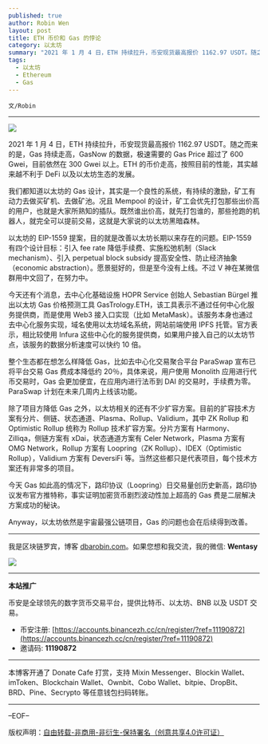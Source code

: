 ```yaml
---
published: true
author: Robin Wen
layout: post
title: ETH 币价和 Gas 的悖论
category: 以太坊
summary: "2021 年 1 月 4 日，ETH 持续拉升，币安现货最高报价 1162.97 USDT。随之而来的是，Gas 持续走高，GasNow 的数据，极速需要的 Gas Price 超过了 600 Gwei，目前依然在 300 Gwei 以上。ETH 的币价走高，按照目前的性能，其实越来越不利于 DeFi 以及以太坊生态的发展。今天 Gas 如此高的情况下，路印协议（Loopring）日交易量创历史新高，路印协议发布官方推特称，事实证明加密货币剧烈波动性加上超高的 Gas 费是二层解决方案成功的秘诀。Anyway，以太坊依然是宇宙最强公链项目，Gas 的问题也会在后续得到改善。"
tags:
  - 以太坊
  - Ethereum
  - Gas
---
```


`文/Robin`

***

![](https://cdn.dbarobin.com/xmoza06.png)

2021 年 1 月 4 日，ETH 持续拉升，币安现货最高报价 1162.97 USDT。随之而来的是，Gas 持续走高，GasNow 的数据，极速需要的 Gas Price 超过了 600 Gwei，目前依然在 300 Gwei 以上。ETH 的币价走高，按照目前的性能，其实越来越不利于 DeFi 以及以太坊生态的发展。

我们都知道以太坊的 Gas 设计，其实是一个良性的系统，有持续的激励，矿工有动力去做买矿机、去做矿池。况且 Mempool 的设计，矿工会优先打包那些出价高的用户，也就是大家所熟知的插队。既然谁出价高，就先打包谁的，那些抢跑的机器人，就完全可以提前交易，这就是大家说的以太坊黑暗森林。

以太坊的 EIP-1559 提案，目的就是改善以太坊长期以来存在的问题。EIP-1559 有四个设计目标：引入 fee rate 降低手续费、实施松弛机制（Slack mechanism）、引入 perpetual block subsidy 提高安全性、防止经济抽象（economic abstraction）。愿景挺好的，但是至今没有上线。不过 V 神在某微信群用中文回了，在努力中。

今天还有个消息，去中心化基础设施 HOPR Service 创始人 Sebastian Bürgel 推出以太坊 Gas 价格预测工具 GasTrology.ETH，该工具表示不通过任何中心化服务提供商，而是使用 Web3 接入口实现（比如 MetaMask）。该服务本身也通过去中心化服务实现，域名使用以太坊域名系统，网站前端使用 IPFS 托管。官方表示，相比较使用 Infura 这些中心化的服务提供商，如果用户接入自己的以太坊节点，该服务的数据分析速度可以快约 10 倍。

整个生态都在想怎么样降低 Gas，比如去中心化交易聚合平台 ParaSwap 宣布已将平台交易 Gas 费成本降低约 20％，具体来说，用户使用 Monolith 应用进行代币交易时，Gas 会更加便宜，在应用内进行法币到 DAI 的交易时，手续费为零。ParaSwap 计划在未来几周内上线该功能。

除了项目方降低 Gas 之外，以太坊相关的还有不少扩容方案。目前的扩容技术方案有分片、侧链、状态通道、Plasma、Rollup、Validium，其中 ZK Rollup 和 Optimistic Rollup 统称为 Rollup 技术扩容方案。分片方案有 Harmony、Zilliqa，侧链方案有 xDai，状态通道方案有 Celer Network，Plasma 方案有 OMG Network，Rollup 方案有 Loopring（ZK Rollup）、IDEX（Optimistic Rollup），Validium 方案有 DeversiFi 等。当然这些都只是代表项目，每个技术方案还有非常多的项目。

今天 Gas 如此高的情况下，路印协议（Loopring）日交易量创历史新高，路印协议发布官方推特称，事实证明加密货币剧烈波动性加上超高的 Gas 费是二层解决方案成功的秘诀。

Anyway，以太坊依然是宇宙最强公链项目，Gas 的问题也会在后续得到改善。

***

我是区块链罗宾，博客 [dbarobin.com](https://dbarobin.com/)。如果您想和我交流，我的微信: **Wentasy**

![](https://cdn.dbarobin.com/v4yywe2.png)

***

**本站推广**

币安是全球领先的数字货币交易平台，提供比特币、以太坊、BNB 以及 USDT 交易。

* 币安注册: [https://accounts.binancezh.cc/cn/register/?ref=11190872](https://accounts.binancezh.cc/cn/register/?ref=11190872)
* 邀请码: **11190872**

***

本博客开通了 Donate Cafe 打赏，支持 Mixin Messenger、Blockin Wallet、imToken、Blockchain Wallet、Ownbit、Cobo Wallet、bitpie、DropBit、BRD、Pine、Secrypto 等任意钱包扫码转账。

<center>
    <div class="--donate-button"
         data-button-id="f8b9df0d-af9a-460d-8258-d3f435445075"
    ></div>
</center>

***

–EOF–

版权声明：[自由转载-非商用-非衍生-保持署名（创意共享4.0许可证）](http://creativecommons.org/licenses/by-nc-nd/4.0/deed.zh)